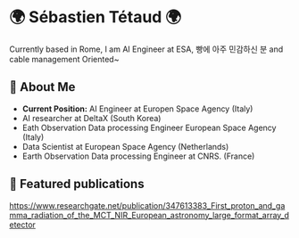 <h1 align="left">🌍 Sébastien Tétaud 🌍</h1>

Currently based in Rome, I am AI Engineer at ESA, 빵에 아주 민감하신 분 and cable management Oriented~


## 🔭 About Me
- **Current Position:** AI Engineer at Europen Space Agency (Italy)
- AI researcher at DeltaX (South Korea)
- Eath Observation Data processing Engineer European Space Agency (Italy)
- Data Scientist at European Space Agency (Netherlands)
- Earth Observation Data processing Engineer at CNRS. (France)

## 📃 Featured publications

https://www.researchgate.net/publication/347613383_First_proton_and_gamma_radiation_of_the_MCT_NIR_European_astronomy_large_format_array_detector

